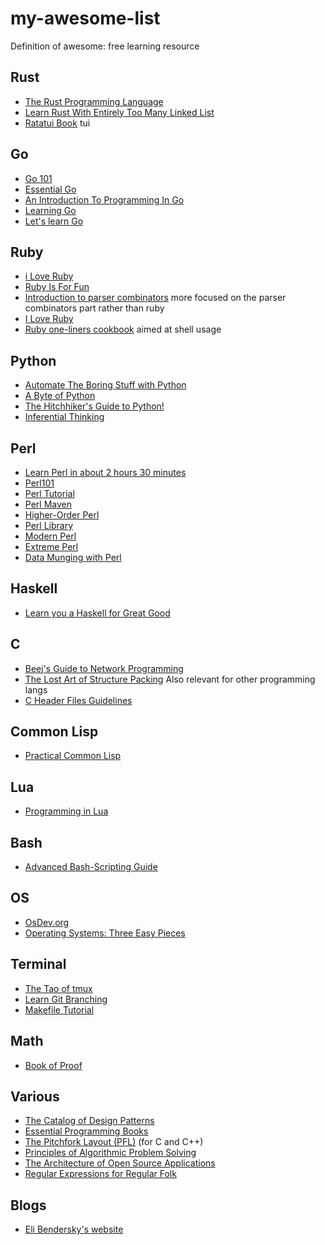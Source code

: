 # my-awesome-list
Definition of awesome: free learning resource

## Rust
- [The Rust Programming Language](https://doc.rust-lang.org/stable/book/)
- [Learn Rust With Entirely Too Many Linked List](https://rust-unofficial.github.io/too-many-lists/)
- [Ratatui Book](https://ratatui.rs/index.html) tui
## Go
- [Go 101](https://go101.org/article/101.html#index)
- [Essential Go](https://www.programming-books.io/essential/go/)
- [An Introduction To Programming In Go](https://www.golang-book.com/books/intro)
- [Learning Go](https://miek.nl/go/)
- [Let's learn Go](https://go-book.readthedocs.io/en/latest/)
## Ruby
- [i Love Ruby](https://i-love-ruby.gitlab.io/)
- [Ruby Is For Fun](https://rubyandrails.info/books/ruby-is-for-fun)
- [Introduction to parser combinators](https://blog.jcoglan.com/2017/07/06/introduction-to-parser-combinators/)
  more focused on the parser combinators part rather than ruby 
- [I Love Ruby](https://i-love-ruby.gitlab.io/book.html)
- [Ruby one-liners cookbook](https://learnbyexample.github.io/learn_ruby_oneliners/) aimed at shell usage
## Python
- [Automate The Boring Stuff with Python](https://automatetheboringstuff.com/)
- [A Byte of Python](https://python.swaroopch.com/)
- [The Hitchhiker's Guide to Python!](https://docs.python-guide.org/)
- [Inferential Thinking](https://inferentialthinking.com/chapters/intro)
## Perl
- [Learn Perl in about 2 hours 30 minutes](https://qntm.org/perl_en)
- [Perl101](https://perl101.org/)
- [Perl Tutorial](https://www.perltutorial.org/)
- [Perl Maven](https://perlmaven.com/perl-tutorial)
- [Higher-Order Perl](https://hop.perl.plover.com/book/pdf/HigherOrderPerl.pdf)
- [Perl Library](https://www.perl.org/books/library.html)
- [Modern Perl](https://onyxneon.com/downloads/modern_perl_ebook.pdf)
- [Extreme Perl](https://www.extremeperl.org/bk/home)
- [Data Munging with Perl](https://datamungingwithperl.com/dmp/)
## Haskell
- [Learn you a Haskell for Great Good](http://www.learnyouahaskell.com/)

## C
- [Beej's Guide to Network Programming](https://beej.us/guide/bgnet/)
- [The Lost Art of Structure Packing](http://www.catb.org/esr/structure-packing/) Also relevant for other programming langs
- [C Header Files Guidelines](https://public.websites.umich.edu/~eecs381/handouts/CHeaderFileGuidelines.pdf)

## Common Lisp
- [Practical Common Lisp](https://gigamonkeys.com/book/)
## Lua
- [Programming in Lua](https://www.lua.org/pil/contents.html)
## Bash
- [Advanced Bash-Scripting Guide](https://tldp.org/LDP/abs/html/)
## OS
- [OsDev.org](https://wiki.osdev.org/Main_Page)
- [Operating Systems: Three Easy Pieces](https://pages.cs.wisc.edu/~remzi/OSTEP/)

## Terminal
- [The Tao of tmux](https://leanpub.com/the-tao-of-tmux/read)
- [Learn Git Branching](https://learngitbranching.js.org/)
- [Makefile Tutorial](https://makefiletutorial.com/)
## Math
- [Book of Proof](https://www.people.vcu.edu/~rhammack/BookOfProof/)

## Various
- [The Catalog of Design Patterns](https://refactoring.guru/design-patterns/catalog)
- [Essential Programming Books](https://www.programming-books.io/)
- [The Pitchfork Layout (PFL)](https://api.csswg.org/bikeshed/?force=1&url=https://raw.githubusercontent.com/vector-of-bool/pitchfork/develop/data/spec.bs) (for C and C++)
- [Principles of Algorithmic Problem Solving](https://www.csc.kth.se/~jsannemo/slask/main.pdf)
- [The Architecture of Open Source Applications](https://aosabook.org/en/)
- [Regular Expressions for Regular Folk](https://refrf.dev/)

## Blogs
- [Eli Bendersky's website](https://eli.thegreenplace.net/archives/all)
